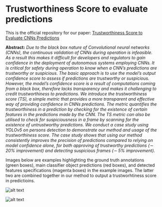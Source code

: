 # Trustworthiness Score to evaluate predictions

This is the official repository for our paper: [Trustworthiness Score to Evaluate CNNs Predictions](https://arxiv.org/abs/2301.08839)

**Abstract:** _Due to the black box nature of Convolutional neural networks (CNNs), the continuous validation of CNNs during operation is infeasible. As a result this makes it difficult for developers and regulators to gain confidence in the deployment of autonomous systems employing CNNs. It is critical for safety during operation to know when a CNN’s predictions are trustworthy or suspicious. The basic approach is to use the model’s output confidence score to assess if predictions are trustworthy or suspicious. However, the model’s confidence score is a result of computations coming from a black box, therefore lacks transparency and makes it challenging to credit trustworthiness to predictions. We introduce the trustworthiness score (TS), a simple metric that provides a more transparent and effective way of providing confidence in CNNs predictions. The metric quantifies the trustworthiness in a prediction by checking for the existence of certain features in the predictions made by the CNN. The TS metric can also be utilised to check for suspiciousness in a frame by scanning for the existence of untrustworthy predictions. We conduct a case study using YOLOv5 on persons detection to demonstrate our method and usage of the trustworthiness score. The case study shows that using our method consistently improves the precision of predictions compared to relying on model confidence alone, for both approving of trustworthy predictions (∼ 20% improvement) and detecting suspicious frames (∼ 5% improvement)._


Images below are examples highlighting the ground truth annotations (green boxes), main classifier object predictions (red boxes), and detected features specifications (magenta boxes) in the example images. The latter two are combined together in our method to output a trustworhtiness score in predictioins. 

![alt text](https://github.com/Abanoub-G/TrustworthinessScore/blob/main/paper_arxiv_submission/other/figures/INRIA_samples.png?raw=true)

![alt text](https://github.com/Abanoub-G/TrustworthinessScore/blob/main/paper_arxiv_submission/other/figures/COCO_samples1.png?raw=true)

